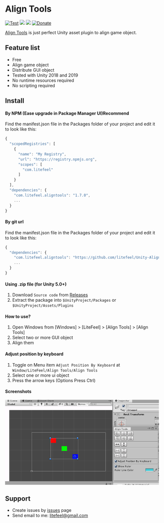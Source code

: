 # Align Tools


[![Test](https://github.com/litefeel/Unity-AlignTools/workflows/Test/badge.svg)](https://github.com/litefeel/Unity-AlignTools/actions)
[![](https://img.shields.io/github/release/litefeel/Unity-AlignTools.svg?label=latest%20version)](https://github.com/litefeel/Unity-AlignTools/releases)
[![](https://img.shields.io/github/license/litefeel/Unity-AlignTools.svg)](https://github.com/litefeel/Unity-AlignTools/blob/upm/LICENSE.md)
[![Donate](https://img.shields.io/badge/Donate-PayPal-green.svg)](https://paypal.me/litefeel)

[Align Tools][AlignTools] is just perfect Unity asset plugin to align game object.  

## Feature list

- Free
- Align game object
- Distribute GUI object
- Tested with Unity 2018 and 2019 
- No runtime resources required
- No scripting required

## Install

#### By NPM (Ease upgrade in Package Manager UI)**Recommend**

Find the manifest.json file in the Packages folder of your project and edit it to look like this:
``` js
{
  "scopedRegistries": [
    {
      "name": "My Registry",
      "url": "https://registry.npmjs.org",
      "scopes": [
        "com.litefeel"
      ]
    }
  ],
  "dependencies": {
    "com.litefeel.aligntools": "1.7.0",
    ...
  }
}
```

#### By git url

Find the manifest.json file in the Packages folder of your project and edit it to look like this:
``` js
{
  "dependencies": {
    "com.litefeel.aligntools": "https://github.com/litefeel/Unity-AlignTools.git#1.7.0",
    ...
  }
}
```

#### Using .zip file (for Unity 5.0+)

1. Download `Source code` from [Releases](https://github.com/litefeel/Unity-AlignTools/releases)
2. Extract the package into  `$UnityProject/Packages` or `$UnityProject/Assets/Plugins`


#### How to use?

1. Open Windows from [Windows] > [LiteFeel] > [Align Tools] > [Align Tools]
2. Select two or more GUI object
3. Align them

#### Adjust position by keyboard

1. Toggle on Menu item `Adjust Position By Keyboard` at `Window/LiteFeel/Align Tools/Align Tools`
2. Select one or more ui object
3. Press the arrow keys (Options Press Ctrl)

#### Screenshots

![](Documentation~/Images/screenshots.png)

## Support

- Create issues by [issues][issues] page
- Send email to me: <litefeel@gmail.com>


[AlignTools]: https://github.com/litefeel/Unity-AlignTools (AlignTools)
[issues]: https://github.com/litefeel/Unity-AlignTools/issues (AlignTools issues)
